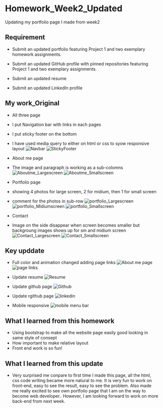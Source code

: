 # Homework_Week2_Updated
Updating my portfolio page I made from week2

## Requirement

* Submit an updated portfolio featuring Project 1 and two exemplary homework assignments.

* Submit an updated GitHub profile with pinned repositories featuring Project 1 and two exemplary assignments.

* Submit an updated resume

* Submit an updated LinkedIn profile

## My work_Original

* All three page
 * I put Navigation bar with links in each pages
 * I put sticky footer on the bottom 
 * I have used media query to either on html or css to syow responsive layout
![Navbar](screenshot/navbar.png)
![StickyFooter](screenshot/footer.png)

* About me page 
 * The image and paragraph is working as a sub-colomns
![Aboutme_Largescreen](screenshot/Aboutme_lg.png)
![Aboutme_Smallscreen](screenshot/Aboutme_sm.png)

* Portfolio page 
 * showing 4 photos for large screen, 2 for midium, then 1 for small screen
 * comment for the photos in sub-row
![portfolio_Largescreen](screenshot/Portfoli_lg.png)
![portfolio_Midiumscreen](screenshot/Portfolio_md.png)
![portfolio_Smallscreen](screenshot/Portfolio_sm.png)


* Contact 
 * Image on the side disappear when screen becomes smaller but backgroung images shows up for sm and midium screen 
 ![Contact_Largescreen](screenshot/Contact_lg.png)
 ![Contact_Smallscreen](screenshot/Contact_sm.png)

## Key upddate
 * Full color and animation changed adding page links
 ![About me page](screenshot/update-aboutme-page.png)
 ![page links](screenshot/page-links.png)

  * Update resume
 ![Resume](screenshot/update-resume.png)

  * Update github page
 ![Github](screenshot/update-githubpage.png)

  * Update rgithub page
 ![linkedin](screenshot/update-linkedinpage.png)

 * Mobile responsive
 ![mobile menu bar](screenshot/update-mobile-responsive.png)

## What I learned from this homework
* Using bootstrap to make all the website page easily good looking in same style of consept
* How important to make relative layout
* Front end work is so fun!

## What I learned from this update
* Very surprised me conpare to first time I made this page, all the html, css code writing became more natural to me.
It is very fun to work on front-end, easy to see the result, easy to see the problem.
Also made me really excited to see own portfolio page that I am on the way to become web developer..
However, I am looking forward to work on more back-end from next week.

